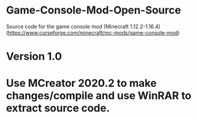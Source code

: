 # Game-Console-Mod-Open-Source
Source code for the game console mod (Minecraft 1.12.2-1.16.4) (https://www.curseforge.com/minecraft/mc-mods/game-console-mod)
# Version 1.0
# Use MCreator 2020.2 to make changes/compile and use WinRAR to extract source code.

